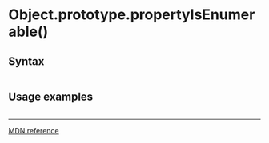 # Object.prototype.propertyIsEnumerable()

## Syntax

```js
```

## Usage examples

```js
```

---

[MDN reference]()
